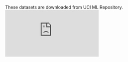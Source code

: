 These datasets are downloaded from UCI ML Repository. ![here](https://archive.ics.uci.edu/ml/index.php)
